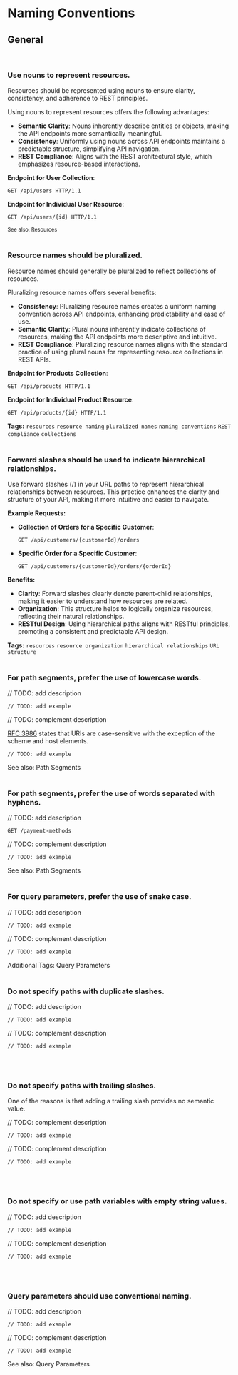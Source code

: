 # Naming Conventions


## General
<br>


### Use nouns to represent resources.
Resources should be represented using nouns to ensure clarity, consistency, and adherence to REST principles.

Using nouns to represent resources offers the following advantages:
- **Semantic Clarity**: Nouns inherently describe entities or objects, making the API endpoints more semantically meaningful.
- **Consistency**: Uniformly using nouns across API endpoints maintains a predictable structure, simplifying API navigation.
- **REST Compliance**: Aligns with the REST architectural style, which emphasizes resource-based interactions.

**Endpoint for User Collection**:
```http
GET /api/users HTTP/1.1
```

**Endpoint for Individual User Resource**:
```http
GET /api/users/{id} HTTP/1.1
```

<sub>See also: Resources</sub>
<br><br>


### Resource names should be pluralized.
Resource names should generally be pluralized to reflect collections of resources. 

Pluralizing resource names offers several benefits:
- **Consistency**: Pluralizing resource names creates a uniform naming convention across API endpoints, enhancing predictability and ease of use.
- **Semantic Clarity**: Plural nouns inherently indicate collections of resources, making the API endpoints more descriptive and intuitive.
- **REST Compliance**: Pluralizing resource names aligns with the standard practice of using plural nouns for representing resource collections in REST APIs.

**Endpoint for Products Collection**:
```http
GET /api/products HTTP/1.1
```

**Endpoint for Individual Product Resource**:
```http
GET /api/products/{id} HTTP/1.1
```

**Tags:** `resources` `resource naming` `pluralized names` `naming conventions` `REST compliance` `collections`
<br><br>


### Forward slashes should be used to indicate hierarchical relationships.
Use forward slashes (/) in your URL paths to represent hierarchical relationships between resources. This practice
enhances the clarity and structure of your API, making it more intuitive and easier to navigate. 

**Example Requests:**
- **Collection of Orders for a Specific Customer**:
    ```http
    GET /api/customers/{customerId}/orders
    ```
- **Specific Order for a Specific Customer**:
    ```http
    GET /api/customers/{customerId}/orders/{orderId}
    ```

**Benefits:**
- **Clarity**: Forward slashes clearly denote parent-child relationships, making it easier to understand how resources are related.
- **Organization**: This structure helps to logically organize resources, reflecting their natural relationships.
- **RESTful Design**: Using hierarchical paths aligns with RESTful principles, promoting a consistent and predictable API design.

**Tags:** `resources` `resource organization` `hierarchical relationships` `URL structure`
<br><br>


### For path segments, prefer the use of lowercase words.

// TODO: add description

```http
// TODO: add example
```

// TODO: complement description

[RFC 3986](https://www.ietf.org/rfc/rfc3986.txt) states that URIs are case-sensitive with the exception of the scheme and host elements.

```http
// TODO: add example
```

See also: Path Segments
<br><br>


### For path segments, prefer the use of words separated with hyphens.

// TODO: add description

```http
GET /payment-methods
```

// TODO: complement description

```http
// TODO: add example
```

See also: Path Segments
<br><br>


### For query parameters, prefer the use of snake case.

// TODO: add description

```http
// TODO: add example
```

// TODO: complement description

```http
// TODO: add example
```

Additional Tags: Query Parameters
<br><br>


### Do not specify paths with duplicate slashes.

// TODO: add description

```http
// TODO: add example
```

// TODO: complement description

```http
// TODO: add example
```

<br><br>


### Do not specify paths with trailing slashes.
One of the reasons is that adding a trailing slash provides no semantic value.

// TODO: complement description

```http
// TODO: add example
```

// TODO: complement description

```http
// TODO: add example
```

<br><br>


### Do not specify or use path variables with empty string values.

// TODO: add description

```http
// TODO: add example
```

// TODO: complement description

```http
// TODO: add example
```

<br><br>


### Query parameters should use conventional naming.

// TODO: add description

```http
// TODO: add example
```

// TODO: complement description

```http
// TODO: add example
```

See also: Query Parameters
<br><br>

